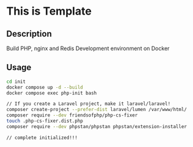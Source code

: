 # This is Template
## Description
Build PHP, nginx and Redis Development environment on Docker

## Usage
```bash
cd init
docker compose up -d --build
docker compose exec php-init bash

// If you create a Laravel project, make it laravel/laravel!
composer create-project --prefer-dist laravel/lumen /var/www/html/
composer require --dev friendsofphp/php-cs-fixer
touch .php-cs-fixer.dist.php
composer require --dev phpstan/phpstan phpstan/extension-installer

// complete initialized!!!
```
